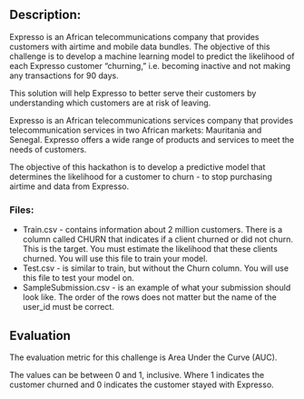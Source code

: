 ## Description:

Expresso is an African telecommunications company that provides customers with airtime and mobile data bundles. The objective of this challenge is to develop a machine learning model to predict the likelihood of each Expresso customer “churning,” i.e. becoming inactive and not making any transactions for 90 days.

This solution will help Expresso to better serve their customers by understanding which customers are at risk of leaving.

Expresso is an African telecommunications services company that provides telecommunication services in two African markets: Mauritania and Senegal. Expresso offers a wide range of products and services to meet the needs of customers.

The objective of this hackathon is to develop a predictive model that determines the likelihood for a customer to churn - to stop purchasing airtime and data from Expresso.

### Files:

- Train.csv - contains information about 2 million customers. There is a column called CHURN that indicates if a client churned or did not churn. This is the target. You must estimate the likelihood that these clients churned. You will use this file to train your model.
- Test.csv - is similar to train, but without the Churn column. You will use this file to test your model on.
- SampleSubmission.csv - is an example of what your submission should look like. The order of the rows does not matter but the name of the user_id must be correct.

## Evaluation

The evaluation metric for this challenge is Area Under the Curve (AUC).

The values can be between 0 and 1, inclusive. Where 1 indicates the customer churned and 0 indicates the customer stayed with Expresso.
